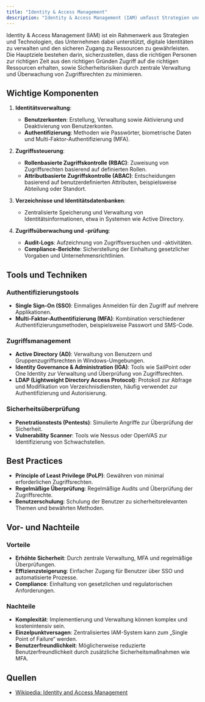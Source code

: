 ```yaml
---
title: "Identity & Access Management"
description: "Identity & Access Management (IAM) umfasst Strategien und Technologien zur Verwaltung digitaler Identitäten und Zugriffsrechte. Es zielt darauf ab, Sicherheit zu gewährleisten, indem Authentifizierung, Zugriffssteuerung und Überwachung eingesetzt werden, um Risiken zu minimieren."
---
```


Identity & Access Management (IAM) ist ein Rahmenwerk aus Strategien und Technologien, das Unternehmen dabei unterstützt, digitale Identitäten zu verwalten und den sicheren Zugang zu Ressourcen zu gewährleisten. Die Hauptziele bestehen darin, sicherzustellen, dass die richtigen Personen zur richtigen Zeit aus den richtigen Gründen Zugriff auf die richtigen Ressourcen erhalten, sowie Sicherheitsrisiken durch zentrale Verwaltung und Überwachung von Zugriffsrechten zu minimieren.

## Wichtige Komponenten

1. **Identitätsverwaltung**:  
   - **Benutzerkonten**: Erstellung, Verwaltung sowie Aktivierung und Deaktivierung von Benutzerkonten.  
   - **Authentifizierung**: Methoden wie Passwörter, biometrische Daten und Multi-Faktor-Authentifizierung (MFA).  

2. **Zugriffssteuerung**:  
   - **Rollenbasierte Zugriffskontrolle (RBAC)**: Zuweisung von Zugriffsrechten basierend auf definierten Rollen.  
   - **Attributbasierte Zugriffskontrolle (ABAC)**: Entscheidungen basierend auf benutzerdefinierten Attributen, beispielsweise Abteilung oder Standort.  

3. **Verzeichnisse und Identitätsdatenbanken**:  
   - Zentralisierte Speicherung und Verwaltung von Identitätsinformationen, etwa in Systemen wie Active Directory.  

4. **Zugriffsüberwachung und -prüfung**:  
   - **Audit-Logs**: Aufzeichnung von Zugriffsversuchen und -aktivitäten.  
   - **Compliance-Berichte**: Sicherstellung der Einhaltung gesetzlicher Vorgaben und Unternehmensrichtlinien.  

## Tools und Techniken

### Authentifizierungstools

- **Single Sign-On (SSO)**: Einmaliges Anmelden für den Zugriff auf mehrere Applikationen.  
- **Multi-Faktor-Authentifizierung (MFA)**: Kombination verschiedener Authentifizierungsmethoden, beispielsweise Passwort und SMS-Code.  

### Zugriffsmanagement

- **Active Directory (AD)**: Verwaltung von Benutzern und Gruppenzugriffsrechten in Windows-Umgebungen.  
- **Identity Governance & Administration (IGA)**: Tools wie SailPoint oder One Identity zur Verwaltung und Überprüfung von Zugriffsrechten.  
- **LDAP (Lightweight Directory Access Protocol)**: Protokoll zur Abfrage und Modifikation von Verzeichnisdiensten, häufig verwendet zur Authentifizierung und Autorisierung.  

### Sicherheitsüberprüfung

- **Penetrationstests (Pentests)**: Simulierte Angriffe zur Überprüfung der Sicherheit.  
- **Vulnerability Scanner**: Tools wie Nessus oder OpenVAS zur Identifizierung von Schwachstellen.  

## Best Practices

- **Principle of Least Privilege (PoLP)**: Gewähren von minimal erforderlichen Zugriffsrechten.  
- **Regelmäßige Überprüfung**: Regelmäßige Audits und Überprüfung der Zugriffsrechte.  
- **Benutzerschulung**: Schulung der Benutzer zu sicherheitsrelevanten Themen und bewährten Methoden.  

## Vor- und Nachteile

### Vorteile

- **Erhöhte Sicherheit**: Durch zentrale Verwaltung, MFA und regelmäßige Überprüfungen.  
- **Effizienzsteigerung**: Einfacher Zugang für Benutzer über SSO und automatisierte Prozesse.  
- **Compliance**: Einhaltung von gesetzlichen und regulatorischen Anforderungen.  

### Nachteile

- **Komplexität**: Implementierung und Verwaltung können komplex und kostenintensiv sein.  
- **Einzelpunktversagen**: Zentralisiertes IAM-System kann zum „Single Point of Failure“ werden.  
- **Benutzerfreundlichkeit**: Möglicherweise reduzierte Benutzerfreundlichkeit durch zusätzliche Sicherheitsmaßnahmen wie MFA.  

## Quellen

- [Wikipedia: Identity and Access Management](https://de.wikipedia.org/wiki/Identity_and_Access_Management)